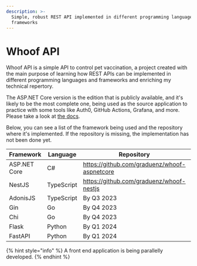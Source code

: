 ```yaml
---
description: >-
  Simple, robust REST API implemented in different programming languages and
  frameworks
---
```


# Whoof API

Whoof API is a simple API to control pet vaccination, a project created with the main purpose of learning how REST APIs can be implemented in different programming languages and frameworks and enriching my technical repertory.

The ASP.NET Core version is the edition that is publicly available, and it's likely to be the most complete one, being used as the source application to practice with some tools like Auth0, GitHub Actions, Grafana, and more. Please take a look at [the docs](https://github.com/graduenz/whoof-aspnetcore).

Below, you can see a list of the framework being used and the repository where it's implemented. If the repository is missing, the implementation has not been done yet.

<table><thead><tr><th width="168">Framework</th><th width="121.33333333333331">Language</th><th width="358">Repository</th><th data-type="select">Status</th></tr></thead><tbody><tr><td>ASP.NET Core</td><td>C#</td><td><a href="https://github.com/graduenz/whoof-aspnetcore">https://github.com/graduenz/whoof-aspnetcore</a></td><td></td></tr><tr><td>NestJS</td><td>TypeScript</td><td><a href="https://github.com/graduenz/whoof-nestjs">https://github.com/graduenz/whoof-nestjs</a></td><td></td></tr><tr><td>AdonisJS</td><td>TypeScript</td><td>By Q3 2023</td><td></td></tr><tr><td>Gin</td><td>Go</td><td>By Q4 2023</td><td></td></tr><tr><td>Chi</td><td>Go</td><td>By Q4 2023</td><td></td></tr><tr><td>Flask</td><td>Python</td><td>By Q1 2024</td><td></td></tr><tr><td>FastAPI</td><td>Python</td><td>By Q1 2024</td><td></td></tr></tbody></table>

{% hint style="info" %}
A front end application is being parallelly developed.
{% endhint %}
